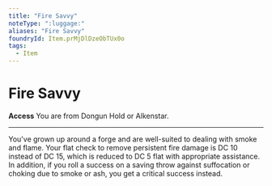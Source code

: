 ```yaml
---
title: "Fire Savvy"
noteType: ":luggage:"
aliases: "Fire Savvy"
foundryId: Item.prMjDlDzeObTUx0o
tags:
  - Item
---
```


# Fire Savvy

**Access** You are from Dongun Hold or Alkenstar.

* * *

You've grown up around a forge and are well-suited to dealing with smoke and flame. Your flat check to remove persistent fire damage is DC 10 instead of DC 15, which is reduced to DC 5 flat with appropriate assistance. In addition, if you roll a success on a saving throw against suffocation or choking due to smoke or ash, you get a critical success instead.
